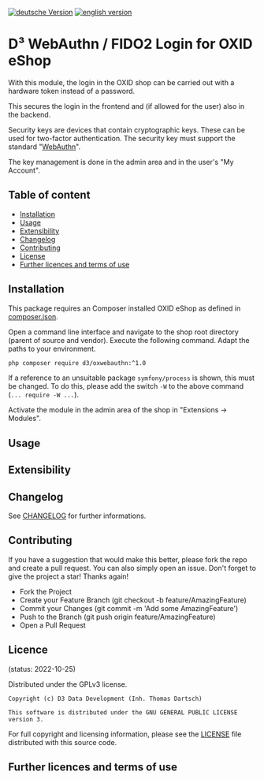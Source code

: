 [![deutsche Version](https://logos.oxidmodule.com/de2_xs.svg)](README.md)
[![english version](https://logos.oxidmodule.com/en2_xs.svg)](README.en.md)

# D³ WebAuthn / FIDO2 Login for OXID eShop

With this module, the login in the OXID shop can be carried out with a hardware token instead of a password. 

This secures the login in the frontend and (if allowed for the user) also in the backend.

Security keys are devices that contain cryptographic keys. These can be used for two-factor authentication. The security key must support the standard "[WebAuthn](https://w3c.github.io/webauthn/#webauthn-authenticator)".

The key management is done in the admin area and in the user's "My Account".

## Table of content

- [Installation](#installation)
- [Usage](#usage)
- [Extensibility](#extensibility)
- [Changelog](#changelog)
- [Contributing](#contributing)
- [License](#license)
- [Further licences and terms of use](#further-licences-and-terms-of-use)

## Installation

This package requires an Composer installed OXID eShop as defined in [composer.json](composer.json).

Open a command line interface and navigate to the shop root directory (parent of source and vendor). Execute the following command. Adapt the paths to your environment.

```bash
php composer require d3/oxwebauthn:^1.0
``` 

If a reference to an unsuitable package `symfony/process` is shown, this must be changed. To do this, please add the switch `-W` to the above command (`... require -W ...`).

Activate the module in the admin area of the shop in "Extensions -> Modules".

## Usage

## Extensibility

## Changelog

See [CHANGELOG](CHANGELOG.md) for further informations.

## Contributing

If you have a suggestion that would make this better, please fork the repo and create a pull request. You can also simply open an issue. Don't forget to give the project a star! Thanks again!

- Fork the Project
- Create your Feature Branch (git checkout -b feature/AmazingFeature)
- Commit your Changes (git commit -m 'Add some AmazingFeature')
- Push to the Branch (git push origin feature/AmazingFeature)
- Open a Pull Request

## Licence
(status: 2022-10-25)

Distributed under the GPLv3 license.

```
Copyright (c) D3 Data Development (Inh. Thomas Dartsch)

This software is distributed under the GNU GENERAL PUBLIC LICENSE version 3.
```

For full copyright and licensing information, please see the [LICENSE](LICENSE.md) file distributed with this source code.

## Further licences and terms of use
